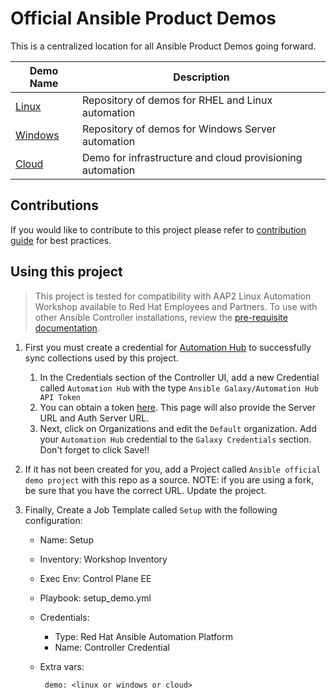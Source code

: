 # Official Ansible Product Demos

This is a centralized location for all Ansible Product Demos going forward. 

| Demo Name | Description |
|-----------|-------------|
| [Linux](linux/README.md) | Repository of demos for RHEL and Linux automation |
| [Windows](windows/README.md) | Repository of demos for Windows Server automation |
| [Cloud](cloud/README.md) | Demo for infrastructure and cloud provisioning automation |

## Contributions

If you would like to contribute to this project please refer to [contribution guide](CONTRIBUTING.md) for best practices.

## Using this project

  > This project is tested for compatibility with AAP2 Linux Automation Workshop available to Red Hat Employees and Partners. To use with other Ansible Controller installations, review the [pre-requisite documentation](https://github.com/RedHatGov/ansible-tower-samples/tree/product-demos).

1. First you must create a credential for [Automation Hub](https://console.redhat.com/ansible/automation-hub/) to successfully sync collections used by this project.
   
   1. In the Credentials section of the Controller UI, add a new Credential called `Automation Hub` with the type `Ansible Galaxy/Automation Hub API Token`
   2. You can obtain a token [here](https://console.redhat.com/ansible/automation-hub/token). This page will also provide the Server URL and Auth Server URL.
   3. Next, click on Organizations and edit the `Default` organization. Add your `Automation Hub` credential to the `Galaxy Credentials` section. Don't forget to click Save!!

2. If it has not been created for you, add a Project called `Ansible official demo project` with this repo as a source. NOTE: if you are using a fork, be sure that you have the correct URL. Update the project.
3. Finally, Create a Job Template called `Setup` with the following configuration:
  
     - Name: Setup
     - Inventory: Workshop Inventory
     - Exec Env: Control Plane EE
     - Playbook: setup_demo.yml
     - Credentials:

        - Type: Red Hat Ansible Automation Platform
        - Name: Controller Credential
     - Extra vars:
  
            demo: <linux or windows or cloud>
